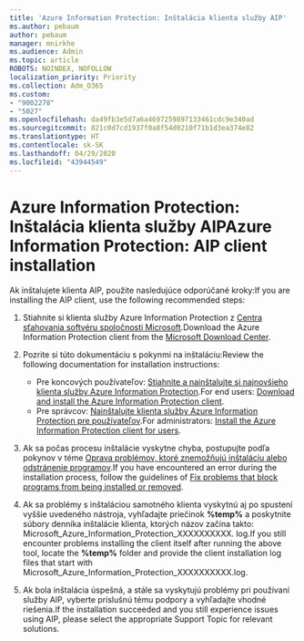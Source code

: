 ```yaml
---
title: 'Azure Information Protection: Inštalácia klienta služby AIP'
ms.author: pebaum
author: pebaum
manager: mnirkhe
ms.audience: Admin
ms.topic: article
ROBOTS: NOINDEX, NOFOLLOW
localization_priority: Priority
ms.collection: Adm_O365
ms.custom:
- "9002278"
- "5027"
ms.openlocfilehash: da49fb3e5d7a6a4697259897133461cdc9e340ad
ms.sourcegitcommit: 821c0d7cd1937f0a8f54d0210f71b1d3ea374e82
ms.translationtype: HT
ms.contentlocale: sk-SK
ms.lasthandoff: 04/29/2020
ms.locfileid: "43944549"
---
```

# <a name="azure-information-protection-aip-client-installation"></a><span data-ttu-id="b5acd-102">Azure Information Protection: Inštalácia klienta služby AIP</span><span class="sxs-lookup"><span data-stu-id="b5acd-102">Azure Information Protection: AIP client installation</span></span>

<span data-ttu-id="b5acd-103">Ak inštalujete klienta AIP, použite nasledujúce odporúčané kroky:</span><span class="sxs-lookup"><span data-stu-id="b5acd-103">If you are installing the AIP client, use the following recommended steps:</span></span>

1. <span data-ttu-id="b5acd-104">Stiahnite si klienta služby Azure Information Protection z [Centra sťahovania softvéru spoločnosti Microsoft](https://www.microsoft.com/download/details.aspx?id=53018).</span><span class="sxs-lookup"><span data-stu-id="b5acd-104">Download the Azure Information Protection client from the [Microsoft Download Center](https://www.microsoft.com/download/details.aspx?id=53018).</span></span>

2. <span data-ttu-id="b5acd-105">Pozrite si túto dokumentáciu s pokynmi na inštaláciu:</span><span class="sxs-lookup"><span data-stu-id="b5acd-105">Review the following documentation for installation instructions:</span></span>

    - <span data-ttu-id="b5acd-106">Pre koncových používateľov: [Stiahnite a nainštalujte si najnovšieho klienta služby Azure Information Protection](https://docs.microsoft.com/azure/information-protection/rms-client/install-client-app).</span><span class="sxs-lookup"><span data-stu-id="b5acd-106">For end users: [Download and install the Azure Information Protection client](https://docs.microsoft.com/azure/information-protection/rms-client/install-client-app).</span></span>
    - <span data-ttu-id="b5acd-107">Pre správcov: [Nainštalujte klienta služby Azure Information Protection pre používateľov](https://docs.microsoft.com/azure/information-protection/rms-client/client-admin-guide-install).</span><span class="sxs-lookup"><span data-stu-id="b5acd-107">For administrators: [Install the Azure Information Protection client for users](https://docs.microsoft.com/azure/information-protection/rms-client/client-admin-guide-install).</span></span>

3. <span data-ttu-id="b5acd-108">Ak sa počas procesu inštalácie vyskytne chyba, postupujte podľa pokynov v téme [Oprava problémov, ktoré znemožňujú inštaláciu alebo odstránenie programov](https://support.microsoft.com/help/17588/windows-fix-problems-that-block-programs-being-installed-or-removed).</span><span class="sxs-lookup"><span data-stu-id="b5acd-108">If you have encountered an error during the installation process, follow the guidelines of [Fix problems that block programs from being installed or removed](https://support.microsoft.com/help/17588/windows-fix-problems-that-block-programs-being-installed-or-removed).</span></span>

4. <span data-ttu-id="b5acd-109">Ak sa problémy s inštaláciou samotného klienta vyskytnú aj po spustení vyššie uvedeného nástroja, vyhľadajte priečinok **%temp%** a poskytnite súbory denníka inštalácie klienta, ktorých názov začína takto: Microsoft_Azure_Information_Protection_XXXXXXXXXX. log.</span><span class="sxs-lookup"><span data-stu-id="b5acd-109">If you still encounter problems installing the client itself after running the above tool, locate the **%temp%** folder and provide the client installation log files that start with Microsoft_Azure_Information_Protection_XXXXXXXXXX.log.</span></span>

5. <span data-ttu-id="b5acd-110">Ak bola inštalácia úspešná, a stále sa vyskytujú problémy pri používaní služby AIP, vyberte príslušnú tému podpory a vyhľadajte vhodné riešenia.</span><span class="sxs-lookup"><span data-stu-id="b5acd-110">If the installation succeeded and you still experience issues using AIP, please select the appropriate Support Topic for relevant solutions.</span></span>

